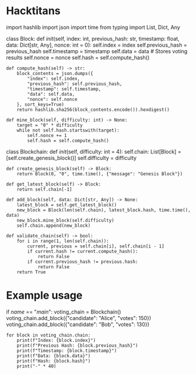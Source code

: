 # Hacktitans

import hashlib
import json
import time
from typing import List, Dict, Any

class Block:
    def _init_(self, index: int, previous_hash: str, timestamp: float, data: Dict[str, Any], nonce: int = 0):
        self.index = index
        self.previous_hash = previous_hash
        self.timestamp = timestamp
        self.data = data  # Stores voting results
        self.nonce = nonce
        self.hash = self.compute_hash()

    def compute_hash(self) -> str:
        block_contents = json.dumps({
            "index": self.index,
            "previous_hash": self.previous_hash,
            "timestamp": self.timestamp,
            "data": self.data,
            "nonce": self.nonce
        }, sort_keys=True)
        return hashlib.sha256(block_contents.encode()).hexdigest()

    def mine_block(self, difficulty: int) -> None:
        target = "0" * difficulty
        while not self.hash.startswith(target):
            self.nonce += 1
            self.hash = self.compute_hash()

class Blockchain:
    def _init_(self, difficulty: int = 4):
        self.chain: List[Block] = [self.create_genesis_block()]
        self.difficulty = difficulty

    def create_genesis_block(self) -> Block:
        return Block(0, "0", time.time(), {"message": "Genesis Block"})

    def get_latest_block(self) -> Block:
        return self.chain[-1]

    def add_block(self, data: Dict[str, Any]) -> None:
        latest_block = self.get_latest_block()
        new_block = Block(len(self.chain), latest_block.hash, time.time(), data)
        new_block.mine_block(self.difficulty)
        self.chain.append(new_block)

    def validate_chain(self) -> bool:
        for i in range(1, len(self.chain)):
            current, previous = self.chain[i], self.chain[i - 1]
            if current.hash != current.compute_hash():
                return False
            if current.previous_hash != previous.hash:
                return False
        return True

# Example usage
if _name_ == "_main_":
    voting_chain = Blockchain()
    voting_chain.add_block({"candidate": "Alice", "votes": 150})
    voting_chain.add_block({"candidate": "Bob", "votes": 130})
    
    for block in voting_chain.chain:
        print(f"Index: {block.index}")
        print(f"Previous Hash: {block.previous_hash}")
        print(f"Timestamp: {block.timestamp}")
        print(f"Data: {block.data}")
        print(f"Hash: {block.hash}")
        print("-" * 40)
